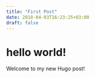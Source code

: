 ```yaml
---
title: "First Post"
date: 2018-04-03T16:23:25+03:00
draft: false
---
```

# hello world!
Welcome to my new Hugo post!

